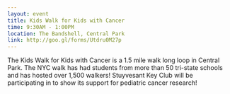 ```yaml
---
layout: event
title: Kids Walk for Kids with Cancer
time: 9:30AM - 1:00PM
location: The Bandshell, Central Park
link: http://goo.gl/forms/Utdru0M27p
---
```

The Kids Walk for Kids with Cancer is a 1.5 mile walk long loop in Central Park. The NYC walk has had students from more than 50 tri-state schools and has hosted over 1,500 walkers! Stuyvesant Key Club will be participating in to show its support for pediatric cancer research!